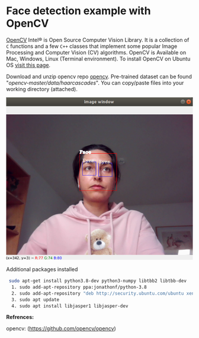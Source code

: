 # Face detection example with OpenCV

[OpenCV](https://github.com/opencv/opencv) Intel® is Open Source Computer Vision Library. It is a collection of `C` functions and a few `C++` classes that implement some popular Image Processing and Computer Vision  (CV) algorithms. OpenCV is Available on Mac, Windows, Linux (Terminal environment). 
To install OpenCV on Ubuntu OS [visit this page](https://www.youtube.com/watch?v=6pABIQl1ZP0&list=LL&index=1). 

Download and unzip opencv repo [opencv](https://github.com/opencv/opencv.git). Pre-trained dataset can be found "*opencv-master/data/haarcascades*". You can copy/paste files into your working directory (attached). 

![](https://github.com/Foroozani/Tensorflow2.xObjectDetection/blob/main/image/face_detection.png)

Additional packages installed
```bash 
 sudo apt-get install python3.8-dev python3-numpy libtbb2 libtbb-dev   # changed  
  1. sudo add-apt-repository ppa:jonathonf/python-3.8
  2. sudo add-apt-repository "deb http://security.ubuntu.com/ubuntu xenial-security main"
  3. sudo apt update
  4. sudo apt install libjasper1 libjasper-dev
```


**Refrences:**

opencv: (https://github.com/opencv/opencv)
